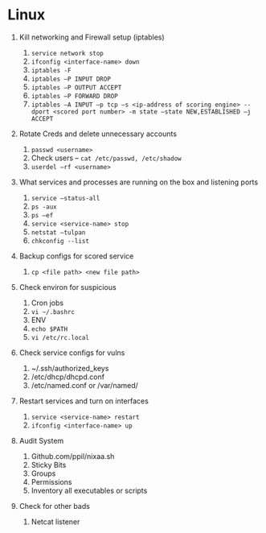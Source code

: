 # Linux

1. Kill networking and Firewall setup (iptables)
    1.	`service network stop`
    2.	`ifconfig <interface-name> down`
    3.	`iptables -F`
    4.	`iptables –P INPUT DROP`
    5.	`iptables –P OUTPUT ACCEPT`
    6.	`iptables –P FORWARD DROP`
    7.	`iptables –A INPUT –p tcp –s <ip-address of scoring engine> --dport <scored port number> -m state –state NEW,ESTABLISHED –j ACCEPT`
  
2.	Rotate Creds and delete unnecessary accounts
    1.	`passwd <username>`
    2.	Check users – `cat /etc/passwd, /etc/shadow`
    3.	`userdel –rf <username>`

3.	What services and processes are running on the box and listening ports
    1.	`service –status-all`
    2.	`ps -aux`
    3.	`ps –ef`
    4.	`service <service-name> stop`
    5.	`netstat –tulpan`
    6.	`chkconfig --list`

4.	Backup configs for scored service
    1.	`cp <file path> <new file path>`

5.	Check environ for suspicious
    1.	Cron jobs
    2.	`vi ~/.bashrc`
    3.	ENV
    4.	`echo $PATH`
    5.	`vi /etc/rc.local`

6.	Check service configs for vulns
    1.	~/.ssh/authorized_keys
    2.	/etc/dhcp/dhcpd.conf
    3.	/etc/named.conf or /var/named/

7.	Restart services and turn on interfaces
    1.	`service <service-name> restart`
    2.	`ifconfig <interface-name> up`

8.	Audit System
    1.	Github.com/ppil/nixaa.sh
    2.	Sticky Bits
    3.	Groups
    4.	Permissions
    5.	Inventory all executables or scripts

9.	Check for other bads
    1.	Netcat listener
